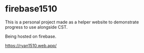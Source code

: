 # firebase1510

This is a personal project made as a helper website to demonstrate progress to use alongside CST.

Being hosted on firebase.

https://ryan1510.web.app/
